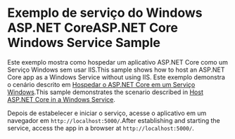 # <a name="aspnet-core-windows-service-sample"></a><span data-ttu-id="8b621-101">Exemplo de serviço do Windows ASP.NET Core</span><span class="sxs-lookup"><span data-stu-id="8b621-101">ASP.NET Core Windows Service Sample</span></span>

<span data-ttu-id="8b621-102">Este exemplo mostra como hospedar um aplicativo ASP.NET Core como um Serviço Windows sem usar IIS.</span><span class="sxs-lookup"><span data-stu-id="8b621-102">This sample shows how to host an ASP.NET Core app as a Windows Service without using IIS.</span></span> <span data-ttu-id="8b621-103">Este exemplo demonstra o cenário descrito em [Hospedar o ASP.NET Core em um Serviço Windows](https://docs.microsoft.com/aspnet/core/host-and-deploy/windows-service).</span><span class="sxs-lookup"><span data-stu-id="8b621-103">This sample demonstrates the scenario described in [Host ASP.NET Core in a Windows Service](https://docs.microsoft.com/aspnet/core/host-and-deploy/windows-service).</span></span>

<span data-ttu-id="8b621-104">Depois de estabelecer e iniciar o serviço, acesse o aplicativo em um navegador em `http://localhost:5000/`.</span><span class="sxs-lookup"><span data-stu-id="8b621-104">After establishing and starting the service, access the app in a browser at `http://localhost:5000/`.</span></span>
